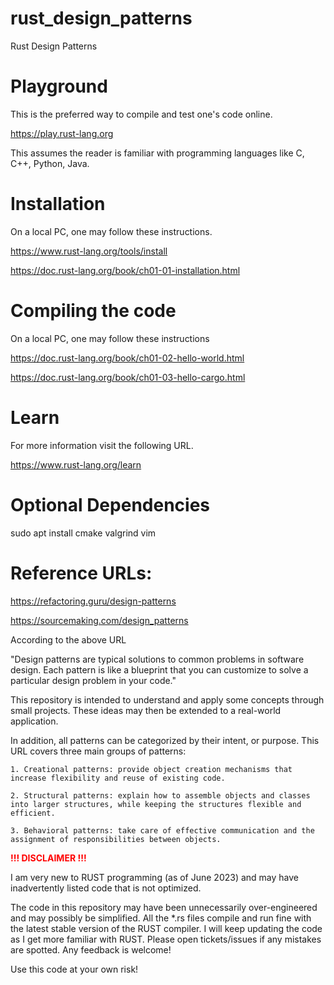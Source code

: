 # rust_design_patterns
Rust Design Patterns

# Playground
This is the preferred way to compile and test one's code online.

https://play.rust-lang.org

This assumes the reader is familiar with programming languages like C, C++, Python, Java.

# Installation
On a local PC, one may follow these instructions.

https://www.rust-lang.org/tools/install

https://doc.rust-lang.org/book/ch01-01-installation.html

# Compiling the code
On a local PC, one may follow these instructions

https://doc.rust-lang.org/book/ch01-02-hello-world.html

https://doc.rust-lang.org/book/ch01-03-hello-cargo.html

# Learn
For more information visit the following URL.

https://www.rust-lang.org/learn

# Optional Dependencies
sudo apt install cmake valgrind vim

# Reference URLs:

https://refactoring.guru/design-patterns

https://sourcemaking.com/design_patterns


According to the above URL 

"Design patterns are typical solutions to common problems in software design. Each pattern is like a blueprint that you can customize to solve a particular design problem in your code."

This repository is intended to understand and apply some concepts through small projects. These ideas may then be extended to a real-world application.


In addition, all patterns can be categorized by their intent, or purpose. This URL covers three main groups of patterns:

    1. Creational patterns: provide object creation mechanisms that increase flexibility and reuse of existing code.

    2. Structural patterns: explain how to assemble objects and classes into larger structures, while keeping the structures flexible and efficient.

    3. Behavioral patterns: take care of effective communication and the assignment of responsibilities between objects.

<span style="color:red"> **!!! DISCLAIMER !!!** </span>

I am very new to RUST programming (as of June 2023)  and may have inadvertently listed code that is not optimized.

The code in this repository may have been unnecessarily over-engineered and may possibly be simplified. All the *.rs files compile and run fine with the latest stable version of the RUST compiler. I will keep updating the code as I get more familiar with RUST. Please open tickets/issues if any mistakes are spotted. Any feedback is welcome! 

Use this code at your own risk!



